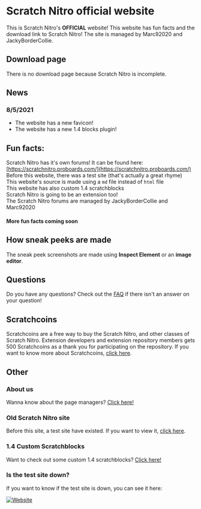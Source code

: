 # Scratch Nitro official website
This is Scratch Nitro's **OFFICIAL** website! This website has fun facts and the download link to Scratch Nitro! The site is managed by Marc92020 and JackyBorderCollie.

## Download page

There is no download page because Scratch Nitro is incomplete.

## News
### 8/5/2021
- The website has a new favicon!
- The website has a new 1.4 blocks plugin!

## Fun facts:

Scratch Nitro has it's own forums! It can be found here: [https://scratchnitro.proboards.com/](https://scratchnitro.proboards.com/)
<br>
Before this website, there was a test site (that's actually a great rhyme)
<br>
This website's source is made using a `md` file instead of `html` file
<br>
This website has also custom 1.4 scratchblocks
<br>
Scratch Nitro is going to be an extension too!
<br>
The Scratch Nitro forums are managed by JackyBorderCollie and Marc92020
<br>
#### More fun facts coming soon

## How sneak peeks are made
The sneak peek screenshots are made using **Inspect Element** or an **image editor**.

## Questions
Do you have any questions? Check out the [FAQ](https://scratchnitro.github.io/FAQ) if there isn't an answer on your question!

## Scratchcoins
Scratchcoins are a free way to buy the Scratch Nitro, and other classes of Scratch Nitro. Extension developers and extension repository members gets 500 Scratchcoins as a thank you for participating on the repository. If you want to know more about Scratchcoins, [click here](https://scratchnitro.github.io/Scratchcoins).

## Other

### About us
Wanna know about the page managers? [Click here!](https://scratchnitro.github.io/About%20us)

### Old Scratch Nitro site
Before this site, a test site have existed. If you want to view it, [click here](https://marc92020.github.io/scratch-nitro-current-website/).

### 1.4 Custom Scratchblocks
Want to check out some custom 1.4 scratchblocks? [Click here!](https://scratchnitro.github.io/14%20Custom%20scratchblocks)

### Is the test site down?
If you want to know if the test site is down, you can see it here:

[![Website](https://img.shields.io/website?down_color=lightgray&style=plastic&up_color=brightgreen&url=https%3A%2F%2Fmarc92020.github.io%2Fscratch-nitro-current-website%2F)](https://marc92020.github.io/scratch-nitro-current-website/)
